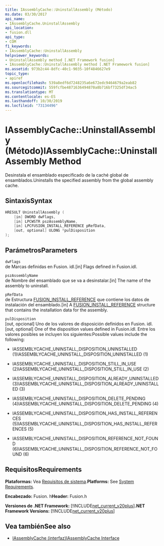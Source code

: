 ```yaml
---
title: IAssemblyCache::UninstallAssembly (Método)
ms.date: 03/30/2017
api_name:
- IAssemblyCache.UninstallAssembly
api_location:
- fusion.dll
api_type:
- COM
f1_keywords:
- IAssemblyCache::UninstallAssembly
helpviewer_keywords:
- UninstallAssembly method [.NET Framework fusion]
- IAssemblyCache::UninstallAssembly method [.NET Framework fusion]
ms.assetid: 973b2c44-8dfc-40c1-9035-10f4846627e9
topic_type:
- apiref
ms.openlocfilehash: 539a8edf6d7248235a6e672edc9464679a2eab82
ms.sourcegitcommit: 559fcfbe4871636494870a8b716bf7325df34ac5
ms.translationtype: MT
ms.contentlocale: es-ES
ms.lasthandoff: 10/30/2019
ms.locfileid: "73134496"
---
```

# <a name="iassemblycacheuninstallassembly-method"></a><span data-ttu-id="d2060-102">IAssemblyCache::UninstallAssembly (Método)</span><span class="sxs-lookup"><span data-stu-id="d2060-102">IAssemblyCache::UninstallAssembly Method</span></span>
<span data-ttu-id="d2060-103">Desinstala el ensamblado especificado de la caché global de ensamblados.</span><span class="sxs-lookup"><span data-stu-id="d2060-103">Uninstalls the specified assembly from the global assembly cache.</span></span>  
  
## <a name="syntax"></a><span data-ttu-id="d2060-104">Sintaxis</span><span class="sxs-lookup"><span data-stu-id="d2060-104">Syntax</span></span>  
  
```cpp  
HRESULT UninstallAssembly (  
    [in] DWORD dwFlags,  
    [in] LPCWSTR pszAssemblyName,  
    [in] LPCFUSION_INSTALL_REFERENCE pRefData,  
    [out, optional] ULONG *pulDisposition  
);  
```  
  
## <a name="parameters"></a><span data-ttu-id="d2060-105">Parámetros</span><span class="sxs-lookup"><span data-stu-id="d2060-105">Parameters</span></span>  
 `dwFlags`  
 <span data-ttu-id="d2060-106">de Marcas definidas en Fusion. idl.</span><span class="sxs-lookup"><span data-stu-id="d2060-106">[in] Flags defined in Fusion.idl.</span></span>  
  
 `pszAssemblyName`  
 <span data-ttu-id="d2060-107">de Nombre del ensamblado que se va a desinstalar.</span><span class="sxs-lookup"><span data-stu-id="d2060-107">[in] The name of the assembly to uninstall.</span></span>  
  
 `pRefData`  
 <span data-ttu-id="d2060-108">de Estructura [FUSION_INSTALL_REFERENCE](fusion-install-reference-structure.md) que contiene los datos de instalación del ensamblado.</span><span class="sxs-lookup"><span data-stu-id="d2060-108">[in] A [FUSION_INSTALL_REFERENCE](fusion-install-reference-structure.md) structure that contains the installation data for the assembly.</span></span>  
  
 `pulDisposition`  
 <span data-ttu-id="d2060-109">[out, opcional] Uno de los valores de disposición definidos en Fusion. idl.</span><span class="sxs-lookup"><span data-stu-id="d2060-109">[out, optional] One of the disposition values defined in Fusion.idl.</span></span> <span data-ttu-id="d2060-110">Entre los valores posibles se incluyen los siguientes:</span><span class="sxs-lookup"><span data-stu-id="d2060-110">Possible values include the following:</span></span>  
  
- <span data-ttu-id="d2060-111">IASSEMBLYCACHE_UNINSTALL_DISPOSITION_UNINSTALLED (1)</span><span class="sxs-lookup"><span data-stu-id="d2060-111">IASSEMBLYCACHE_UNINSTALL_DISPOSITION_UNINSTALLED (1)</span></span>  
  
- <span data-ttu-id="d2060-112">IASSEMBLYCACHE_UNINSTALL_DISPOSITION_STILL_IN_USE (2)</span><span class="sxs-lookup"><span data-stu-id="d2060-112">IASSEMBLYCACHE_UNINSTALL_DISPOSITION_STILL_IN_USE (2)</span></span>  
  
- <span data-ttu-id="d2060-113">IASSEMBLYCACHE_UNINSTALL_DISPOSITION_ALREADY_UNINSTALLED (3)</span><span class="sxs-lookup"><span data-stu-id="d2060-113">IASSEMBLYCACHE_UNINSTALL_DISPOSITION_ALREADY_UNINSTALLED (3)</span></span>  
  
- <span data-ttu-id="d2060-114">IASSEMBLYCACHE_UNINSTALL_DISPOSITION_DELETE_PENDING (4)</span><span class="sxs-lookup"><span data-stu-id="d2060-114">IASSEMBLYCACHE_UNINSTALL_DISPOSITION_DELETE_PENDING (4)</span></span>  
  
- <span data-ttu-id="d2060-115">IASSEMBLYCACHE_UNINSTALL_DISPOSITION_HAS_INSTALL_REFERENCES (5)</span><span class="sxs-lookup"><span data-stu-id="d2060-115">IASSEMBLYCACHE_UNINSTALL_DISPOSITION_HAS_INSTALL_REFERENCES (5)</span></span>  
  
- <span data-ttu-id="d2060-116">IASSEMBLYCACHE_UNINSTALL_DISPOSITION_REFERENCE_NOT_FOUND (6)</span><span class="sxs-lookup"><span data-stu-id="d2060-116">IASSEMBLYCACHE_UNINSTALL_DISPOSITION_REFERENCE_NOT_FOUND (6)</span></span>  
  
## <a name="requirements"></a><span data-ttu-id="d2060-117">Requisitos</span><span class="sxs-lookup"><span data-stu-id="d2060-117">Requirements</span></span>  
 <span data-ttu-id="d2060-118">**Plataformas:** Vea [Requisitos de sistema](../../get-started/system-requirements.md).</span><span class="sxs-lookup"><span data-stu-id="d2060-118">**Platforms:** See [System Requirements](../../get-started/system-requirements.md).</span></span>  
  
 <span data-ttu-id="d2060-119">**Encabezado:** Fusion. h</span><span class="sxs-lookup"><span data-stu-id="d2060-119">**Header:** Fusion.h</span></span>  
  
 <span data-ttu-id="d2060-120">**Versiones de .NET Framework:** [!INCLUDE[net_current_v20plus](../../../../includes/net-current-v20plus-md.md)]</span><span class="sxs-lookup"><span data-stu-id="d2060-120">**.NET Framework Versions:** [!INCLUDE[net_current_v20plus](../../../../includes/net-current-v20plus-md.md)]</span></span>  
  
## <a name="see-also"></a><span data-ttu-id="d2060-121">Vea también</span><span class="sxs-lookup"><span data-stu-id="d2060-121">See also</span></span>

- [<span data-ttu-id="d2060-122">IAssemblyCache (interfaz)</span><span class="sxs-lookup"><span data-stu-id="d2060-122">IAssemblyCache Interface</span></span>](iassemblycache-interface.md)
